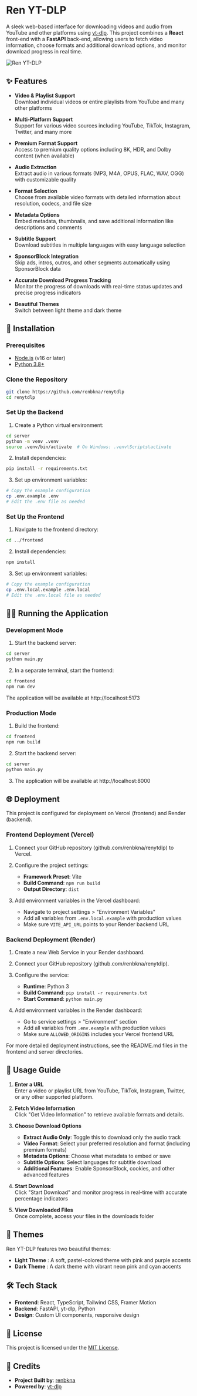 # Ren YT-DLP

A sleek web-based interface for downloading videos and audio from YouTube and other platforms using [yt-dlp](https://github.com/yt-dlp/yt-dlp). This project combines a **React** front-end with a **FastAPI** back-end, allowing users to fetch video information, choose formats and additional download options, and monitor download progress in real time.

![Ren YT-DLP](https://github.com/renbkna/renytdlp/raw/main/frontend/public/yt-dlp-ui.png)

## ✨ Features

- **Video & Playlist Support**  
  Download individual videos or entire playlists from YouTube and many other platforms

- **Multi-Platform Support**  
  Support for various video sources including YouTube, TikTok, Instagram, Twitter, and many more

- **Premium Format Support**  
  Access to premium quality options including 8K, HDR, and Dolby content (when available)

- **Audio Extraction**  
  Extract audio in various formats (MP3, M4A, OPUS, FLAC, WAV, OGG) with customizable quality

- **Format Selection**  
  Choose from available video formats with detailed information about resolution, codecs, and file size

- **Metadata Options**  
  Embed metadata, thumbnails, and save additional information like descriptions and comments

- **Subtitle Support**  
  Download subtitles in multiple languages with easy language selection

- **SponsorBlock Integration**  
  Skip ads, intros, outros, and other segments automatically using SponsorBlock data

- **Accurate Download Progress Tracking**  
  Monitor the progress of downloads with real-time status updates and precise progress indicators

- **Beautiful Themes**  
  Switch between light theme and dark theme

## 🚀 Installation

### Prerequisites

- [Node.js](https://nodejs.org/) (v16 or later)
- [Python 3.8+](https://www.python.org/downloads/)

### Clone the Repository

```bash
git clone https://github.com/renbkna/renytdlp
cd renytdlp
```

### Set Up the Backend

1. Create a Python virtual environment:

```bash
cd server
python -m venv .venv
source .venv/bin/activate  # On Windows: .venv\Scripts\activate
```

2. Install dependencies:

```bash
pip install -r requirements.txt
```

3. Set up environment variables:

```bash
# Copy the example configuration
cp .env.example .env
# Edit the .env file as needed
```

### Set Up the Frontend

1. Navigate to the frontend directory:

```bash
cd ../frontend
```

2. Install dependencies:

```bash
npm install
```

3. Set up environment variables:

```bash
# Copy the example configuration
cp .env.local.example .env.local
# Edit the .env.local file as needed
```

## 🏃‍♀️ Running the Application

### Development Mode

1. Start the backend server:

```bash
cd server
python main.py
```

2. In a separate terminal, start the frontend:

```bash
cd frontend
npm run dev
```

The application will be available at http://localhost:5173

### Production Mode

1. Build the frontend:

```bash
cd frontend
npm run build
```

2. Start the backend server:

```bash
cd server
python main.py
```

3. The application will be available at http://localhost:8000

## 🌐 Deployment

This project is configured for deployment on Vercel (frontend) and Render (backend).

### Frontend Deployment (Vercel)

1. Connect your GitHub repository (github.com/renbkna/renytdlp) to Vercel.
2. Configure the project settings:
   - **Framework Preset**: Vite
   - **Build Command**: `npm run build`
   - **Output Directory**: `dist`

3. Add environment variables in the Vercel dashboard:
   - Navigate to project settings > "Environment Variables"
   - Add all variables from `.env.local.example` with production values
   - Make sure `VITE_API_URL` points to your Render backend URL

### Backend Deployment (Render)

1. Create a new Web Service in your Render dashboard.
2. Connect your GitHub repository (github.com/renbkna/renytdlp).
3. Configure the service:
   - **Runtime**: Python 3
   - **Build Command**: `pip install -r requirements.txt`
   - **Start Command**: `python main.py`
   
4. Add environment variables in the Render dashboard:
   - Go to service settings > "Environment" section
   - Add all variables from `.env.example` with production values
   - Make sure `ALLOWED_ORIGINS` includes your Vercel frontend URL

For more detailed deployment instructions, see the README.md files in the frontend and server directories.

## 📝 Usage Guide

1. **Enter a URL**  
   Enter a video or playlist URL from YouTube, TikTok, Instagram, Twitter, or any other supported platform.

2. **Fetch Video Information**  
   Click "Get Video Information" to retrieve available formats and details.

3. **Choose Download Options**  
   - **Extract Audio Only**: Toggle this to download only the audio track
   - **Video Format**: Select your preferred resolution and format (including premium formats)
   - **Metadata Options**: Choose what metadata to embed or save
   - **Subtitle Options**: Select languages for subtitle download
   - **Additional Features**: Enable SponsorBlock, cookies, and other advanced features

4. **Start Download**  
   Click "Start Download" and monitor progress in real-time with accurate percentage indicators

5. **View Downloaded Files**  
   Once complete, access your files in the downloads folder

## 🎨 Themes

Ren YT-DLP features two beautiful themes:

- **Light Theme** : A soft, pastel-colored theme with pink and purple accents
- **Dark Theme** : A dark theme with vibrant neon pink and cyan accents

## 🛠️ Tech Stack

- **Frontend**: React, TypeScript, Tailwind CSS, Framer Motion
- **Backend**: FastAPI, yt-dlp, Python
- **Design**: Custom UI components, responsive design

## 📜 License

This project is licensed under the [MIT License](LICENSE).

## 🙏 Credits

- **Project Built by**: [renbkna](https://github.com/renbkna/renytdlp)
- **Powered by**: [yt-dlp](https://github.com/yt-dlp/yt-dlp)
